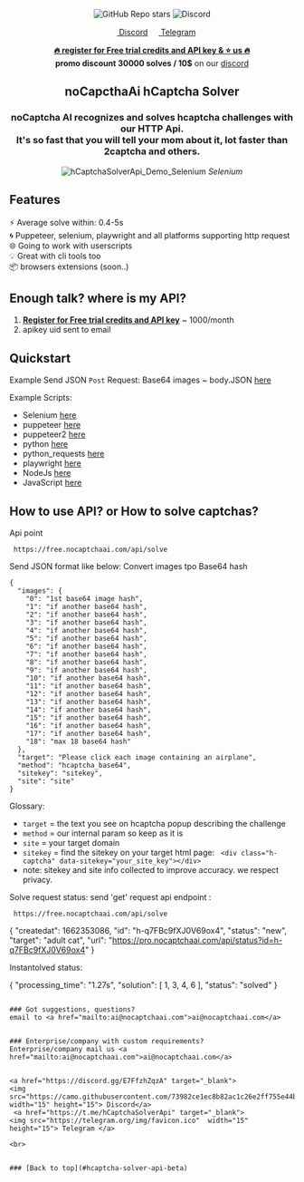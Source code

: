 <div align="center">

![GitHub Repo stars](https://img.shields.io/github/stars/shimuldn/hCaptchaSolverApi?style=flat-square)
<img alt="Discord" src="https://img.shields.io/discord/994856206525018112">

<p>
  <a href="https://discord.gg/E7FfzhZqzA" target="_blank">
<img src="https://camo.githubusercontent.com/73982ce1ec8b82ac1c26e2ff755e44b20005fe131c0836810499dc61a3d4f43f/68747470733a2f2f646973636f72642e636f6d2f6173736574732f65633263333463616464346235663435393434313531323733383061383565362e69636f" width="15" height="15"> Discord</a> 
 <a href="https://t.me/hCaptchaSolverApi" target="_blank">
<img src="https://telegram.org/img/favicon.ico"  width="15" height="15"> Telegram </a>
</p>

**[🔥 register for Free trial credits and API key & ⭐ us 🔥](https://nocaptchaai.com/register)**  \
 **promo discount 30000 solves / 10$** on our [discord](https://discord.gg/E7FfzhZqzA)

## noCapcthaAi hCaptcha Solver

<h3>noCaptcha AI recognizes and solves hcaptcha challenges with our HTTP Api. <br>
It's so fast that you will tell your mom about it, lot faster than 2captcha and others.
</h3> 

![hCaptchaSolverApi_Demo_Selenium](https://user-images.githubusercontent.com/4178343/180646819-324163a8-0c4c-4571-b01c-2f98ab8a1127.gif)
<i>Selenium</i>
  
</div>

## Features
⚡ Average solve within: 0.4-5s \
🌀 Puppeteer, selenium, playwright and all platforms supporting http request \
🌐 Going to work with userscripts \
💡 Great with cli tools too \
📦️ browsers extensions (soon..)


## Enough talk? where is my API?

1. **[Register for Free trial credits and API key](https://nocaptchaai.com/register)** ~ 1000/month
2. apikey uid sent to email

## Quickstart

Example Send JSON `Post` Request:
Base64 images ~ body.JSON [here](https://raw.githubusercontent.com/shimuldn/hCaptchaSolverApi/main/usage_examples/base64-body-format.json)

Example Scripts:
* Selenium [here](https://github.com/shimuldn/hCaptchaSolverApi/blob/main/usage_examples/example-selenium.py)
* puppeteer [here]( https://github.com/shimuldn/hCaptchaSolverApi/blob/main/usage_examples/puppeteer.js)
* puppeteer2  [here](https://github.com/shimuldn/hCaptchaSolverApi/blob/main/usage_examples/puppeteer2.js)
* python  [here](https://github.com/shimuldn/hCaptchaSolverApi/blob/main/usage_examples/example2.py)
* python_requests [here](https://github.com/shimuldn/hCaptchaSolverApi/blob/main/usage_examples/python_requests.py)
* playwright  [here](https://github.com/shimuldn/hCaptchaSolverApi/blob/main/usage_examples/playwright.js)
* NodeJs [here](https://github.com/shimuldn/hCaptchaSolverApi/blob/main/usage_examples/node.js)
* JavaScript [here](https://github.com/shimuldn/hCaptchaSolverApi/blob/main/usage_examples/javascript.js)



## How to use API? or How to solve captchas?

Api point

```
 https://free.nocaptchaai.com/api/solve
```

Send JSON format like below: Convert images tpo Base64 hash

```
{
  "images": {
    "0": "1st base64 image hash",
    "1": "if another base64 hash",
    "2": "if another base64 hash",
    "3": "if another base64 hash",
    "4": "if another base64 hash",
    "5": "if another base64 hash",
    "6": "if another base64 hash",
    "7": "if another base64 hash",
    "8": "if another base64 hash",
    "9": "if another base64 hash",
    "10": "if another base64 hash",
    "11": "if another base64 hash",
    "12": "if another base64 hash",
    "13": "if another base64 hash",
    "14": "if another base64 hash",
    "15": "if another base64 hash",
    "16": "if another base64 hash",
    "17": "if another base64 hash",
    "18": "max 18 base64 hash"
  },
  "target": "Please click each image containing an airplane",
  "method": "hcaptcha_base64",
  "sitekey": "sitekey",
  "site": "site"
}

```

Glossary:

   * `target` = the text you see on hcaptcha popup describing the challenge
   * `method` = our internal param so keep as it is
   * `site` = your target domain
   * `sitekey` = find the sitekey on your target html page: ``` <div class="h-captcha" data-sitekey="your_site_key"></div>```
   * note: sitekey and site info collected to improve accuracy. we respect privacy.

Solve request status: send 'get' request
api endpoint : 

```
 https://free.nocaptchaai.com/api/solve
```

{
    "createdat": 1662353086,
    "id": "h-q7FBc9fXJ0V69ox4",
    "status": "new",
    "target": "adult cat",
    "url": "https://pro.nocaptchaai.com/api/status?id=h-q7FBc9fXJ0V69ox4"
}

Instantolved status:

{
    "processing_time": "1.27s",
    "solution": [
        1,
        3,
        4,
        6
    ],
    "status": "solved"
}
```

### Got suggestions, questions?
email to <a href="mailto:ai@nocaptchaai.com">ai@nocaptchaai.com</a>


### Enterprise/company with custom requirements?
Enterprise/company mail us <a href="mailto:ai@nocaptchaai.com">ai@nocaptchaai.com</a>


<a href="https://discord.gg/E7FfzhZqzA" target="_blank">
<img src="https://camo.githubusercontent.com/73982ce1ec8b82ac1c26e2ff755e44b20005fe131c0836810499dc61a3d4f43f/68747470733a2f2f646973636f72642e636f6d2f6173736574732f65633263333463616464346235663435393434313531323733383061383565362e69636f" width="15" height="15"> Discord</a> 
 <a href="https://t.me/hCaptchaSolverApi" target="_blank">
<img src="https://telegram.org/img/favicon.ico"  width="15" height="15"> Telegram </a>

<br>
  
  
### [Back to top](#hcaptcha-solver-api-beta)
